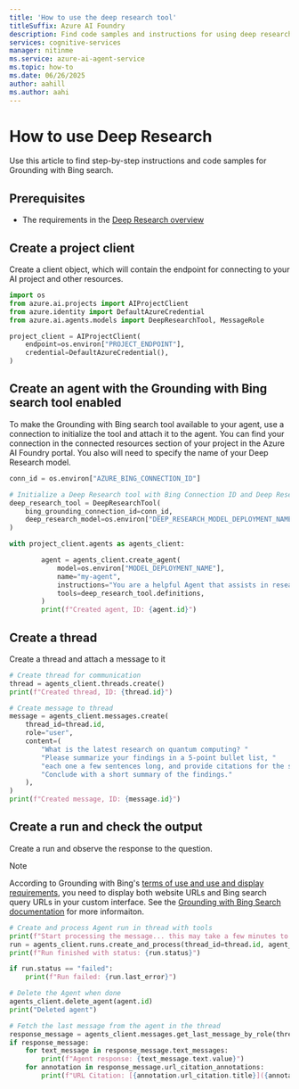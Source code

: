 ```yaml
---
title: 'How to use the deep research tool'
titleSuffix: Azure AI Foundry
description: Find code samples and instructions for using deep research in the Azure AI Foundry Agent Service.
services: cognitive-services
manager: nitinme
ms.service: azure-ai-agent-service
ms.topic: how-to
ms.date: 06/26/2025
author: aahill
ms.author: aahi
---
```


# How to use Deep Research
Use this article to find step-by-step instructions and code samples for Grounding with Bing search.

## Prerequisites

* The requirements in the [Deep Research overview](./deep-research.md)

## Create a project client
Create a client object, which will contain the endpoint for connecting to your AI project and other resources. 

```python
import os
from azure.ai.projects import AIProjectClient
from azure.identity import DefaultAzureCredential
from azure.ai.agents.models import DeepResearchTool, MessageRole

project_client = AIProjectClient(
    endpoint=os.environ["PROJECT_ENDPOINT"],
    credential=DefaultAzureCredential(),
)

```
## Create an agent with the Grounding with Bing search tool enabled
To make the Grounding with Bing search tool available to your agent, use a connection to initialize the tool and attach it to the agent. You can find your connection in the connected resources section of your project in the Azure AI Foundry portal. You also will need to specify the name of your Deep Research model.

```python
conn_id = os.environ["AZURE_BING_CONNECTION_ID"]

# Initialize a Deep Research tool with Bing Connection ID and Deep Research model deployment name
deep_research_tool = DeepResearchTool(
    bing_grounding_connection_id=conn_id,
    deep_research_model=os.environ["DEEP_RESEARCH_MODEL_DEPLOYMENT_NAME"],
)

with project_client.agents as agents_client:

        agent = agents_client.create_agent(
            model=os.environ["MODEL_DEPLOYMENT_NAME"],
            name="my-agent",
            instructions="You are a helpful Agent that assists in researching scientific topics.",
            tools=deep_research_tool.definitions,
        )
        print(f"Created agent, ID: {agent.id}")
```

## Create a thread

Create a thread and attach a message to it

```python
# Create thread for communication
thread = agents_client.threads.create()
print(f"Created thread, ID: {thread.id}")

# Create message to thread
message = agents_client.messages.create(
    thread_id=thread.id,
    role="user",
    content=(
        "What is the latest research on quantum computing? "
        "Please summarize your findings in a 5-point bullet list, "
        "each one a few sentences long, and provide citations for the sources you used. "
        "Conclude with a short summary of the findings."
    ),
)
print(f"Created message, ID: {message.id}")

```

## Create a run and check the output

Create a run and observe the response to the question.

> [!NOTE]
> According to Grounding with Bing's [terms of use and use and display requirements](https://www.microsoft.com/bing/apis/grounding-legal#use-and-display-requirements), you need to display both website URLs and Bing search query URLs in your custom interface. See the [Grounding with Bing Search documentation](./bing-grounding.md#how-to-display-grounding-with-bing-search-results) for more informaiton.

```python
# Create and process Agent run in thread with tools
print(f"Start processing the message... this may take a few minutes to finish. Be patient!")
run = agents_client.runs.create_and_process(thread_id=thread.id, agent_id=agent.id)
print(f"Run finished with status: {run.status}")

if run.status == "failed":
    print(f"Run failed: {run.last_error}")

# Delete the Agent when done
agents_client.delete_agent(agent.id)
print("Deleted agent")

# Fetch the last message from the agent in the thread
response_message = agents_client.messages.get_last_message_by_role(thread_id=thread.id, role=MessageRole.AGENT)
if response_message:
    for text_message in response_message.text_messages:
        print(f"Agent response: {text_message.text.value}")
    for annotation in response_message.url_citation_annotations:
        print(f"URL Citation: [{annotation.url_citation.title}]({annotation.url_citation.url})")
```
